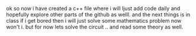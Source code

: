 ok so now i have created a c++ file where i will ljust add code daily and hopefully explore other parts of the github as welll. and the next things is in class if i get bored then i will just solve some mathematics problem now won't i. but for now lets solve the circuit .. and read some theory as well.
